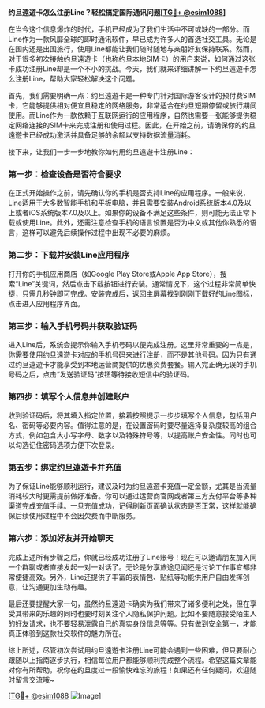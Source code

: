 **约旦遠遊卡怎么注册Line？轻松搞定国际通讯问题[[TG💪+ @esim1088](https://t.me/s/esim1088)]**

在当今这个信息爆炸的时代，手机已经成为了我们生活中不可或缺的一部分。而Line作为一款风靡全球的即时通讯软件，早已成为许多人的首选社交工具。无论是在国内还是出国旅行，使用Line都能让我们随时随地与亲朋好友保持联系。然而，对于很多初次接触约旦遠遊卡（也称约旦本地SIM卡）的用户来说，如何通过这张卡成功注册Line却是一个不小的挑战。今天，我们就来详细讲解一下约旦遠遊卡怎么注册Line，帮助大家轻松解决这个问题。

首先，我们需要明确一点：约旦遠遊卡是一种专门针对国际游客设计的预付费SIM卡，它能够提供相对便宜且稳定的网络服务，非常适合在约旦短期停留或旅行期间使用。而Line作为一款依赖于互联网运行的应用程序，自然也需要一张能够提供稳定网络连接的SIM卡来完成注册和使用过程。因此，在开始之前，请确保你的约旦遠遊卡已经成功激活并具备足够的余额以支持数据流量消耗。

接下来，让我们一步一步地教你如何用约旦遠遊卡注册Line：

### 第一步：检查设备是否符合要求

在正式开始操作之前，请先确认你的手机是否支持Line的应用程序。一般来说，Line适用于大多数智能手机和平板电脑，并且需要安装Android系统版本4.0及以上或者iOS系统版本7.0及以上。如果你的设备不满足这些条件，则可能无法正常下载或使用Line。此外，还需注意检查手机的语言设置是否为中文或其他你熟悉的语言，这样可以避免后续操作过程中出现不必要的麻烦。

### 第二步：下载并安装Line应用程序

打开你的手机应用商店（如Google Play Store或Apple App Store），搜索“Line”关键词，然后点击下载按钮进行安装。通常情况下，这个过程非常简单快捷，只需几秒钟即可完成。安装完成后，返回主屏幕找到刚刚下载好的Line图标，点击进入应用程序界面。

### 第三步：输入手机号码并获取验证码

进入Line后，系统会提示你输入手机号码以便完成注册。这里非常重要的一点是，你需要使用约旦遠遊卡对应的手机号码来进行注册，而不是其他号码。因为只有通过约旦遠遊卡才能享受到本地运营商提供的优惠资费套餐。输入完正确无误的手机号码之后，点击“发送验证码”按钮等待接收短信中的验证码。

### 第四步：填写个人信息并创建账户

收到验证码后，将其填入指定位置，接着按照提示一步步填写个人信息，包括用户名、密码等必要内容。值得注意的是，在设置密码时要尽量选择复杂度较高的组合方式，例如包含大小写字母、数字以及特殊符号等，以提高账户安全性。同时也可以勾选记住密码选项方便下次登录。

### 第五步：绑定约旦遠遊卡并充值

为了保证Line能够顺利运行，建议及时为约旦遠遊卡充值一定金额，尤其是当流量消耗较大时更需提前做好准备。你可以通过运营商官网或者第三方支付平台等多种渠道完成充值手续。一旦充值成功，记得刷新页面确认状态是否正常，这样就能确保后续使用过程中不会因欠费而中断服务。

### 第六步：添加好友并开始聊天

完成上述所有步骤之后，你就已经成功注册了Line账号！现在可以邀请朋友加入同一个群聊或者直接发起一对一对话了。无论是分享旅途见闻还是讨论工作事宜都非常便捷高效。另外，Line还提供了丰富的表情包、贴纸等功能供用户自由发挥创意，让沟通更加生动有趣。

最后还要提醒大家一句，虽然约旦遠遊卡确实为我们带来了诸多便利之处，但在享受其带来的乐趣的同时也要时刻关注个人隐私保护问题。比如不要随意接受陌生人的好友请求，也不要轻易泄露自己的真实身份信息等等。只有做到安全第一，才能真正体验到这款社交软件的魅力所在。

综上所述，尽管初次尝试用约旦遠遊卡注册Line可能会遇到一些困难，但只要耐心跟随以上指南逐步执行，相信每位用户都能够顺利完成整个流程。希望这篇文章能对你有所帮助，祝你在约旦度过一段愉快难忘的旅程！如果还有任何疑问，欢迎随时留言交流哦~

[[TG💪+ @esim1088](https://t.me/s/esim1088) ![Image](https://i.postimg.cc/4NQfJmqS/Snipaste-2025-05-13-00-14-12.png)]